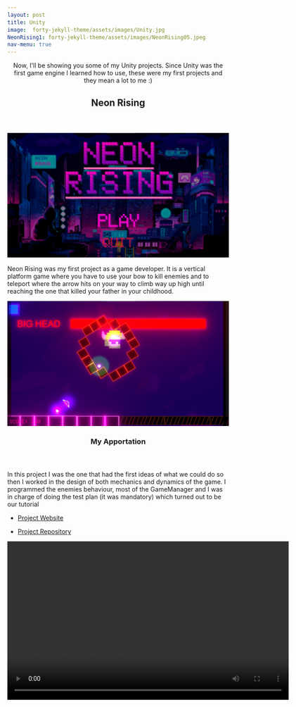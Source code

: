 ```yaml
---
layout: post
title: Unity
image:  forty-jekyll-theme/assets/images/Unity.jpg
NeonRising1: forty-jekyll-theme/assets/images/NeonRising05.jpeg
nav-menu: true
---
```



<!-- Main -->
<div id="main">

<!-- One -->
<section id="one">
	<div class="inner">
    <center>
		<p>Now, I'll be showing you some of my Unity projects. Since Unity was the first game engine I learned how to use, these were my first projects and they mean a lot to me :)</p>
	</center>
    </div>
</section>
</div>

  <section>
   <center>
		<header class="major" data-position="center center">
            <h2>Neon Rising</h2>
        </header>
   </center>
	</section>
    
<section id="two" class="spotlights">
	<section>
		<a class="image">
			<img src="forty-jekyll-theme/assets/images/NeonRising04.jpeg" alt="" data-position="left center"/>
		</a>
		<div class="content">
			<div class="inner">
				<p>Neon Rising was my first project as a game developer. It is a vertical platform game where you have to use your bow to kill enemies and to teleport where the arrow hits on your way to climb way up high until reaching the one that killed your father in your childhood. </p>
			</div>
		</div>
	</section>
	<section>
		<a class="image">
			<img src="forty-jekyll-theme/assets/images/NeonRising02.jpeg" alt="" data-position="top center" />
		</a>
		<div class="content">
			<div class="inner">
				<header class="major">
					<h3>My Apportation</h3>
				</header>
				<p>In this project I was the one that had the first ideas of what we could do so then I worked in the design of both mechanics and dynamics of the game. I programmed the enemies behaviour, most of the GameManager and I was in charge of doing the test plan (it was mandatory) which turned out to be our tutorial</p>
			</div>
		</div>
	</section>
    <section>
    </section>
	<section>
			     <ul class="actions">
					<li><a href="https://sjulvez.wixsite.com/-neonrising" class="button">Project Website</a></li>
				</ul> 
                  <ul class="actions">
					<li><a href="https://github.com/Proyectos1-FDI-UCM/c2022-Grupo06" class="button">Project Repository</a></li>
				</ul> 
	</section>
</section>


    
<!-- Main -->
<div id="main" class="alt">

<!-- One -->
<section id="one">
	<div class="inner">
    <center>
		<video width="640" height="360" controls>
            <source src="forty-jekyll-theme/assets/images/TrailerNeonRising.mp4" type="video/mp4">
        </video>
    </center>
		<!-- Main -->
<div id="main">



<!-- In this page I will be presenting my Unity projects at the time. 

Since Unity is the first game engine I´ve used in my career some of these titles are very special to me because they were my first steps in our industry :)

# Neon Rising
Donec eget ex magna. Interdum et malesuada fames ac ante ipsum primis in faucibus. Pellentesque venenatis dolor imperdiet dolor mattis sagittis. Praesent rutrum sem diam, vitae egestas enim auctor sit amet. Pellentesque leo mauris, consectetur id ipsum sit amet, fergiat. Pellentesque in mi eu massa lacinia malesuada et a elit. Donec urna ex, lacinia in purus ac, pretium pulvinar mauris. Curabitur sapien risus, commodo eget turpis at, elementum convallis elit. Pellentesque enim turpis, hendrerit.

Lorem ipsum dolor sit amet, consectetur adipiscing elit. Duis dapibus rutrum facilisis. Class aptent taciti sociosqu ad litora torquent per conubia nostra, per inceptos himenaeos. Etiam tristique libero eu nibh porttitor fermentum. Nullam venenatis erat id vehicula viverra. Nunc ultrices eros ut ultricies condimentum. Mauris risus lacus, blandit sit amet venenatis non, bibendum vitae dolor. Nunc lorem mauris, fringilla in aliquam at, euismod in lectus. Pellentesque habitant morbi tristique senectus et netus et malesuada fames ac turpis egestas. In non lorem sit amet elit placerat maximus. Pellentesque aliquam maximus risus, vel sed vehicula.

Interdum et malesuada fames ac ante ipsum primis in faucibus. Pellentesque venenatis dolor imperdiet dolor mattis sagittis. Praesent rutrum sem diam, vitae egestas enim auctor sit amet. Pellentesque leo mauris, consectetur id ipsum sit amet, fersapien risus, commodo eget turpis at, elementum convallis elit. Pellentesque enim turpis, hendrerit tristique lorem ipsum dolor. -->
